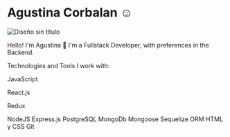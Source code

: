 
# Agustina Corbalan ☺

![Diseño sin título](https://user-images.githubusercontent.com/73036102/134390075-dbb0bd61-7512-4616-9116-a87cc2871486.png)


Hello! I'm Agustina 👋
I'm a Fullstack Developer, with preferences in the Backend.



Technologies and Tools I work with:

JavaScript

React.js

Redux

NodeJS
Express.js
PostgreSQL
MongoDb
Mongoose
Sequelize ORM
HTML y CSS
Git
